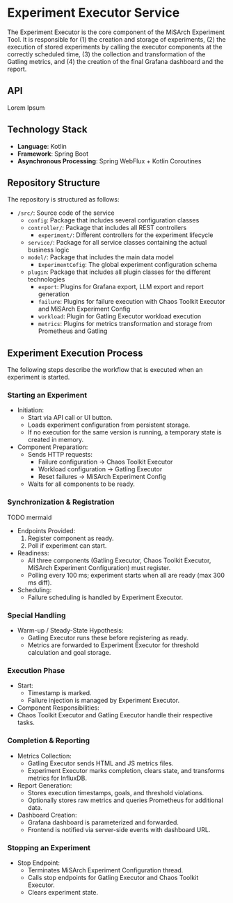 # Experiment Executor Service

The Experiment Executor is the core component of the MiSArch Experiment Tool.
It is responsible for (1) the creation and storage of experiments, (2) the execution of stored experiments by calling the executor components at
the correctly scheduled time, (3) the collection and transformation of the Gatling metrics, and (4) the creation of the final Grafana dashboard and the report.

## API 
Lorem Ipsum

## Technology Stack
- **Language**: Kotlin
- **Framework**: Spring Boot
- **Asynchronous Processing**: Spring WebFlux + Kotlin Coroutines

## Repository Structure

The repository is structured as follows:

<div className="repository-structure" >

- `/src/`: Source code of the service
  - `config`: Package that includes several configuration classes
  - `controller/`: Package that includes all REST controllers
    - `experiment/`: Different controllers for the experiment lifecycle
  - `service/`: Package for all service classes containing the actual business logic 
  - `model/`: Package that includes the main data model
    - `ExperimentCofig`: The global experiment configuration schema
  - `plugin`: Package that includes all plugin classes for the different technologies
    - `export`: Plugins for Grafana export, LLM export and report generation
    - `failure`: Plugins for failure execution with Chaos Toolkit Executor and MiSArch Experiment Config
    - `workload`: Plugin for Gatling Executor workload execution
    - `metrics`: Plugins for metrics transformation and storage from Prometheus and Gatling
  
</div>


## Experiment Execution Process
The following steps describe the workflow that is executed when an experiment is started.

### Starting an Experiment
- Initiation:
    - Start via API call or UI button.
    - Loads experiment configuration from persistent storage.
    - If no execution for the same version is running, a temporary state is created in memory.
- Component Preparation:
  - Sends HTTP requests:
    - Failure configuration → Chaos Toolkit Executor
    - Workload configuration → Gatling Executor
    - Reset failures → MiSArch Experiment Config
  - Waits for all components to be ready.
  
### Synchronization & Registration
TODO mermaid
- Endpoints Provided:
  1. Register component as ready.
  2. Poll if experiment can start.
- Readiness:
  - All three components (Gatling Executor, Chaos Toolkit Executor, MiSArch Experiment Configuration) must register.
  - Polling every 100 ms; experiment starts when all are ready (max 300 ms diff). 
- Scheduling:
  - Failure scheduling is handled by Experiment Executor.
### Special Handling
- Warm-up / Steady-State Hypothesis:
  - Gatling Executor runs these before registering as ready.
  - Metrics are forwarded to Experiment Executor for threshold calculation and goal storage. 
### Execution Phase
- Start:
  - Timestamp is marked.
  - Failure injection is managed by Experiment Executor.
- Component Responsibilities:
- Chaos Toolkit Executor and Gatling Executor handle their respective tasks.
### Completion & Reporting
- Metrics Collection:
  - Gatling Executor sends HTML and JS metrics files.
  - Experiment Executor marks completion, clears state, and transforms metrics for InfluxDB.
- Report Generation:
  - Stores execution timestamps, goals, and threshold violations.
  - Optionally stores raw metrics and queries Prometheus for additional data.
- Dashboard Creation:
  - Grafana dashboard is parameterized and forwarded.
  - Frontend is notified via server-side events with dashboard URL.
### Stopping an Experiment
- Stop Endpoint:
  - Terminates MiSArch Experiment Configuration thread.
  - Calls stop endpoints for Gatling Executor and Chaos Toolkit Executor.
  - Clears experiment state.


